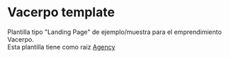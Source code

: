 # Vacerpo template


Plantilla tipo "Landing Page"  de ejemplo/muestra  para el emprendimiento Vacerpo.    
Esta plantilla tiene como raiz [Agency](http://startbootstrap.com/template-overviews/agency/)
